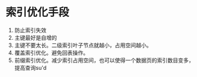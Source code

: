 # 索引优化手段

1. 防止索引失效
2. 主键最好是自增的
3. 主键不要太长。二级索引叶子节点就越小，占用空间越小。
4. 覆盖索引优化。避免回表操作。
5. 前缀索引优化。减少索引占用空间，也可以使得一个数据页的索引数目变多，提高查询su'd